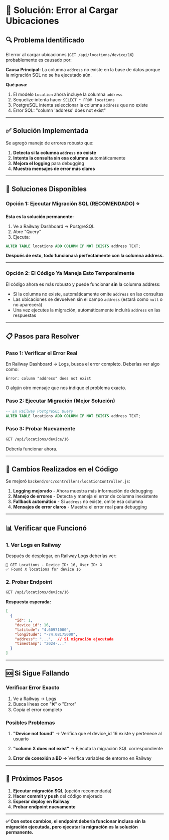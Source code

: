 # 🔧 Solución: Error al Cargar Ubicaciones

## 🔍 Problema Identificado

El error al cargar ubicaciones (`GET /api/locations/device/16`) probablemente es causado por:

**Causa Principal:** La columna `address` no existe en la base de datos porque la migración SQL no se ha ejecutado aún.

**Qué pasa:**
1. El modelo `Location` ahora incluye la columna `address`
2. Sequelize intenta hacer `SELECT * FROM locations`
3. PostgreSQL intenta seleccionar la columna `address` que no existe
4. Error SQL: "column 'address' does not exist"

---

## ✅ Solución Implementada

Se agregó manejo de errores robusto que:

1. **Detecta si la columna `address` no existe**
2. **Intenta la consulta sin esa columna** automáticamente
3. **Mejora el logging** para debugging
4. **Muestra mensajes de error más claros**

---

## 🚀 Soluciones Disponibles

### Opción 1: Ejecutar Migración SQL (RECOMENDADO) ⭐

**Esta es la solución permanente:**

1. Ve a Railway Dashboard → PostgreSQL
2. Abre "Query"
3. Ejecuta:
```sql
ALTER TABLE locations ADD COLUMN IF NOT EXISTS address TEXT;
```

**Después de esto, todo funcionará perfectamente con la columna address.**

---

### Opción 2: El Código Ya Maneja Esto Temporalmente

El código ahora es más robusto y puede funcionar **sin** la columna address:

- Si la columna no existe, automáticamente omite `address` en las consultas
- Las ubicaciones se devuelven sin el campo `address` (estará como `null` o no aparecerá)
- Una vez ejecutes la migración, automáticamente incluirá `address` en las respuestas

---

## 📋 Pasos para Resolver

### Paso 1: Verificar el Error Real

En Railway Dashboard → Logs, busca el error completo. Deberías ver algo como:

```
Error: column "address" does not exist
```

O algún otro mensaje que nos indique el problema exacto.

### Paso 2: Ejecutar Migración (Mejor Solución)

```sql
-- En Railway PostgreSQL Query
ALTER TABLE locations ADD COLUMN IF NOT EXISTS address TEXT;
```

### Paso 3: Probar Nuevamente

```bash
GET /api/locations/device/16
```

Debería funcionar ahora.

---

## 🔄 Cambios Realizados en el Código

Se mejoró `backend/src/controllers/locationController.js`:

1. **Logging mejorado** - Ahora muestra más información de debugging
2. **Manejo de errores** - Detecta y maneja el error de columna inexistente
3. **Fallback automático** - Si `address` no existe, omite esa columna
4. **Mensajes de error claros** - Muestra el error real para debugging

---

## 📊 Verificar que Funcionó

### 1. Ver Logs en Railway

Después de desplegar, en Railway Logs deberías ver:

```
📍 GET Locations - Device ID: 16, User ID: X
✅ Found X locations for device 16
```

### 2. Probar Endpoint

```bash
GET /api/locations/device/16
```

**Respuesta esperada:**
```json
[
  {
    "id": 1,
    "device_id": 16,
    "latitude": "4.60971000",
    "longitude": "-74.08175000",
    "address": "...",  // Si migración ejecutada
    "timestamp": "2024-..."
  }
]
```

---

## 🆘 Si Sigue Fallando

### Verificar Error Exacto

1. Ve a Railway → Logs
2. Busca líneas con "❌" o "Error"
3. Copia el error completo

### Posibles Problemas

1. **"Device not found"**
   → Verifica que el device_id 16 existe y pertenece al usuario

2. **"column X does not exist"**
   → Ejecuta la migración SQL correspondiente

3. **Error de conexión a BD**
   → Verifica variables de entorno en Railway

---

## 📝 Próximos Pasos

1. **Ejecutar migración SQL** (opción recomendada)
2. **Hacer commit y push** del código mejorado
3. **Esperar deploy en Railway**
4. **Probar endpoint nuevamente**

---

**✅ Con estos cambios, el endpoint debería funcionar incluso sin la migración ejecutada, pero ejecutar la migración es la solución permanente.**

